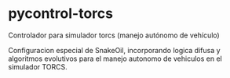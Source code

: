 pycontrol-torcs
===============

Controlador para simulador torcs (manejo autónomo de vehículo)

Configuracion especial de SnakeOil, incorporando logica difusa y algoritmos evolutivos para el manejo autonomo de vehiculos en el simulador TORCS.
